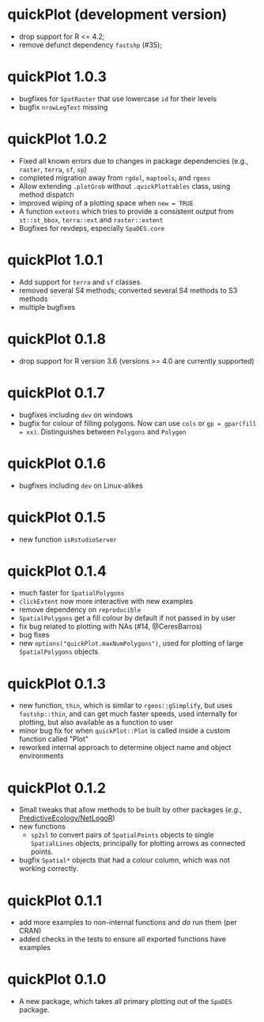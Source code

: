 # quickPlot (development version)

* drop support for R <= 4.2;
* remove defunct dependency `fastshp` (#35);

# quickPlot 1.0.3

* bugfixes for `SpatRaster` that use lowercase `id` for their levels
* bugfix `nrowLegText` missing

# quickPlot 1.0.2

* Fixed all known errors due to changes in package dependencies (e.g., `raster`, `terra`, `sf`, `sp`)
* completed migration away from `rgdal`, `maptools`, and `rgeos`
* Allow extending `.plotGrob` without `.quickPlottables` class, using method dispatch
* improved wiping of a plotting space when `new = TRUE`
* A function `extents` which tries to provide a consistent output from `st::st_bbox`, `terra::ext` and `raster::extent`
* Bugfixes for revdeps, especially `SpaDES.core`

# quickPlot 1.0.1

* Add support for `terra` and `sf` classes. 
* removed several S4 methods; converted several S4 methods to S3 methods
* multiple bugfixes 

# quickPlot 0.1.8

* drop support for R version 3.6 (versions >= 4.0 are currently supported)

# quickPlot 0.1.7

* bugfixes including `dev` on windows
* bugfix for colour of filling polygons. Now can use `cols` or `gp = gpar(fill = xx)`.  Distinguishes between `Polygons` and `Polygon`

# quickPlot 0.1.6

* bugfixes including `dev` on Linux-alikes

# quickPlot 0.1.5

* new function `isRstudioServer`

# quickPlot 0.1.4

* much faster for `SpatialPolygons`
* `clickExtent` now more interactive with new examples
* remove dependency on `reproducible`
* `SpatialPolygons` get a fill colour by default if not passed in by user
* fix bug related to plotting with NAs (#14, @CeresBarros)
* bug fixes
* new `options("quickPlot.maxNumPolygons")`, used for plotting of large `SpatialPolygons` objects

# quickPlot 0.1.3

* new function, `thin`, which is similar to `rgeos::gSimplify`, but uses `fastshp::thin`, and can get much faster speeds, 
  used internally for plotting, but also available as a function to user
* minor bug fix for when `quickPlot::Plot` is called inside a custom function called "Plot"
* reworked internal approach to determine object name and object environments

# quickPlot 0.1.2

* Small tweaks that allow methods to be built by other packages (*e.g.*, [PredictiveEcology/NetLogoR](https://github.com/PredictiveEcology/NetLogoR))
* new functions
    - `sp2sl` to convert pairs of `SpatialPoints` objects to single `SpatialLines` objects, principally for plotting arrows as connected points.
* bugfix `Spatial*` objects that had a colour column, which was not working correctly.

# quickPlot 0.1.1


* add more examples to non-internal functions and *do* run them (per CRAN)
* added checks in the tests to ensure all exported functions have examples

# quickPlot 0.1.0


* A new package, which takes all primary plotting out of the `SpaDES` package.
